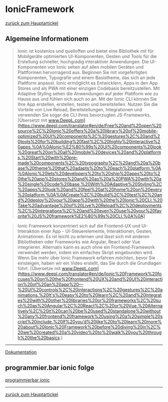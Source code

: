 # IonicFramework 
[zurück zum Hauptartickel](web/cross-platform.md)

## Algemeine Informationem
> Ionic ist kostenlos und quelloffen und bietet eine Bibliothek mit für Mobilgeräte optimierten UI-Komponenten, Gesten und Tools für die Erstellung schneller, hochgradig interaktiver Anwendungen.
Die UI-Komponenten von Ionic sehen auf allen mobilen Geräten und Plattformen hervorragend aus. Beginnen Sie mit vorgefertigten Komponenten, Typografie und einem Basistheme, das sich an jede Plattform anpasst.
Ionic ermöglicht es Entwicklern, Apps in den App Stores und als PWA mit einer einzigen Codebasis bereitzustellen. Mit Adaptive Styling sehen die Anwendungen auf jeder Plattform wie zu Hause aus und fühlen sich auch so an.
Mit der Ionic CLI können Sie Ihre App erstellen, erstellen, testen und bereitstellen. Nutzen Sie die Vorteile von Live Reload, Bereitstellungen, Integrationen und verwenden Sie sogar die CLI Ihres bevorzugten JS-Frameworks.
[Übersetzt mit www.DeepL.com](https://www.deepl.com/translator#en/de/Free%20and%20open%20source%2C%20Ionic%20offers%20a%20library%20of%20mobile-optimized%20UI%20components%2C%20gestures%2C%20and%20tools%20for%20building%20fast%2C%20highly%20interactive%20apps.%0A%0AIonic%E2%80%99s%20UI%20components%20look%20great%20on%20all%20mobile%20devices%20and%20platforms.%20Start%20with%20pre-made%20components%2C%20typography%2C%20and%20a%20base%20theme%20that%20adapts%20to%20each%20platform.%0A%0AIonic%20lets%20developers%20to%20ship%20apps%20to%20the%20app%20stores%20and%20as%20a%20PWA%20with%20a%20single%20code%20base.%20With%20Adaptive%20Styling%2C%20apps%20look%20and%20feel%20at%20home%20on%20every%20platform.%0A%0ACreate%2C%20build%2C%20test%2C%20and%20deploy%20your%20app%20with%20the%20Ionic%20CLI.%20Take%20advantage%20of%20Live%20Reload%2C%20deployments%2C%20integrations%2C%20and%20even%20use%20your%20favorite%20JS%20framework%E2%80%99s%20CLI.%0A%0A)

> Ionic Framework konzentriert sich auf die Frontend-UX und UI-Interaktion einer App - UI-Steuerelemente, Interaktionen, Gesten, Animationen. Es ist leicht zu erlernen und lässt sich mit anderen Bibliotheken oder Frameworks wie Angular, React oder Vue integrieren. Alternativ kann es auch ohne ein Frontend-Framework verwendet werden, indem ein einfaches Skript eingebunden wird. Wenn Sie mehr über Ionic Framework erfahren möchten, bevor Sie einsteigen, haben wir ein Video erstellt, das Sie durch die Grundlagen führt.
[Übersetze mit www.DeepL.com](https://www.deepl.com/translator#en/de/Ionic%20Framework%20focuses%20on%20the%20frontend%20UX%20and%20UI%20interaction%20of%20an%20app%20—%20UI%20controls%2C%20interactions%2C%20gestures%2C%20animations.%20It's%20easy%20to%20learn%2C%20and%20integrates%20with%20other%20libraries%20or%20frameworks%2C%20such%20as%20Angular%2C%20React%2C%20or%20Vue.%20Alternatively%2C%20it%20can%20be%20used%20standalone%20without%20any%20frontend%20framework%20using%20a%20simple%20script%20include.%20If%20you’d%20like%20to%20learn%20more%20about%20Ionic%20Framework%20before%20diving%20in%2C%20we%20created%20a%20video%20to%20walk%20you%20through%20the%20basics.)

---
[Dokumentation](https://ionicframework.com/docs)

## programmier.bar ionic folge

[programmierbar ionic](https://open.spotify.com/embed-podcast/episode/1Ohf7tDbOmMmRUuSxYpyeD ':include :type=iframe width=100% height=380px')





---

[zurück zum Hauptartickel](web/cross-platform.md)
